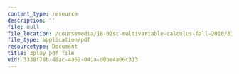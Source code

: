 ```yaml
---
content_type: resource
description: ''
file: null
file_location: /coursemedia/18-02sc-multivariable-calculus-fall-2010/3338f78b48ac4a52041ad0be4a06c313_-PGcTRLh1u4.pdf
file_type: application/pdf
resourcetype: Document
title: 3play pdf file
uid: 3338f78b-48ac-4a52-041a-d0be4a06c313
---
```

